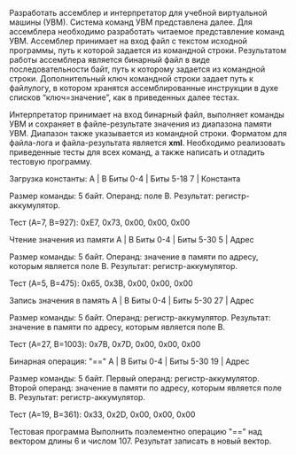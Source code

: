 Разработать ассемблер и интерпретатор для учебной виртуальной машины (УВМ). Система команд УВМ представлена далее. Для ассемблера необходимо разработать читаемое представление команд УВМ. Ассемблер принимает на вход файл с текстом исходной программы, путь к которой задается из командной строки. Результатом работы ассемблера является бинарный файл в виде последовательности байт, путь к которому задается из командной строки. Дополнительный ключ командной строки задает путь к файлулогу, в котором хранятся ассемблированные инструкции в духе списков “ключ=значение”, как в приведенных далее тестах.

Интерпретатор принимает на вход бинарный файл, выполняет команды УВМ и сохраняет в файле-результате значения из диапазона памяти УВМ. Диапазон также указывается из командной строки. Форматом для файла-лога и файла-результата является **xml**. Необходимо реализовать приведенные тесты для всех команд, а также написать и отладить тестовую программу.

Загрузка константы:
A        | B
Биты 0-4 | Биты 5-18
7        | Константа

Размер команды: 5 байт. Операнд: поле B. Результат: регистр-аккумулятор.

Тест (A=7, B=927): 
0xE7, 0x73, 0x00, 0x00, 0x00 


Чтение значения из памяти
A        | B
Биты 0-4 | Биты 5-30
5        | Адрес

Размер команды: 5 байт. Операнд: значение в памяти по адресу, которым является поле B. Результат: регистр-аккумулятор. 

Тест (A=5, B=475): 
0x65, 0x3B, 0x00, 0x00, 0x00


Запись значения в память
A        | B
Биты 0-4 | Биты 5-30
27       | Адрес

Размер команды: 5 байт. Операнд: регистр-аккумулятор. Результат: значение в памяти по адресу, которым является поле B.

Тест (A=27, B=1003): 
0x7B, 0x7D, 0x00, 0x00, 0x00

 
Бинарная операция: "==" 
A        | B
Биты 0-4 | Биты 5-30
19       | Адрес

Размер команды: 5 байт. Первый операнд: регистр-аккумулятор. Второй операнд: значение в памяти по адресу, которым является поле B. Результат: регистр-аккумулятор. 

Тест (A=19, B=361): 
0x33, 0x2D, 0x00, 0x00, 0x00
 
Тестовая программа 
Выполнить поэлементно операцию "==" над вектором длины 6 и числом 107. 
Результат записать в новый вектор.
